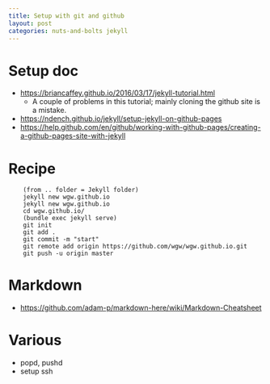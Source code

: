 ```yaml
---
title: Setup with git and github
layout: post
categories: nuts-and-bolts jekyll
---
```


# Setup doc 
- https://briancaffey.github.io/2016/03/17/jekyll-tutorial.html
	- A couple of problems in this tutorial; mainly cloning the github site is a mistake.
- https://ndench.github.io/jekyll/setup-jekyll-on-github-pages
- https://help.github.com/en/github/working-with-github-pages/creating-a-github-pages-site-with-jekyll

# Recipe 
```
	(from .. folder = Jekyll folder)
	jekyll new wgw.github.io
	jekyll new wgw.github.io
	cd wgw.github.io/
	(bundle exec jekyll serve)
	git init
	git add .
	git commit -m "start"
	git remote add origin https://github.com/wgw/wgw.github.io.git
	git push -u origin master
```

# Markdown

- https://github.com/adam-p/markdown-here/wiki/Markdown-Cheatsheet

# Various

- popd, pushd
- setup ssh 

